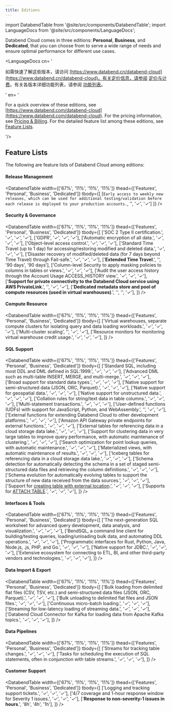 ```yaml
---
title: Editions
---
```


import DatabendTable from '@site/src/components/DatabendTable';
import LanguageDocs from '@site/src/components/LanguageDocs';

Databend Cloud comes in three editions: **Personal**, **Business**, and **Dedicated**, that you can choose from to serve a wide range of needs and ensure optimal performance for different use cases.

<LanguageDocs
cn=
'

如需快速了解这些版本，请访问 [https://www.databend.cn/databend-cloud](https://www.databend.cn/databend-cloud)。有关定价信息，请参阅 [定价与计费](/guides/products/dc/pricing)。有关各版本详细功能列表，请参阅 [功能列表](#feature-lists)。

'
en=
'

For a quick overview of these editions, see [https://www.databend.com/databend-cloud](https://www.databend.com/databend-cloud). For the pricing information, see [Pricing & Billing](/guides/products/dc/pricing). For the detailed feature list among these editions, see [Feature Lists](#feature-lists).

'/>

## Feature Lists

The following are feature lists of Databend Cloud among editions:

#### Release Management

<DatabendTable
width={['67%', '11%', '11%', '11%']}
thead={['Features', 'Personal', 'Business', 'Dedicated']}
tbody={[
[`Early access to weekly new releases, which can be used for additional testing/validation before each release is deployed to your production accounts.`, '', '✓', '✓']
]} />

#### Security & Governance

<DatabendTable
width={['67%', '11%', '11%', '11%']}
thead={['Features', 'Personal', 'Business', 'Dedicated']}
tbody={[
['SOC 2 Type II certification.', '✓', '✓', '✓'],
['GDPR', '✓', '✓', '✓'],
['Automatic encryption of all data.', '✓', '✓', '✓'],
['Object-level access control.', '✓', '✓', '✓'],
['Standard Time Travel (up to 1 day) for accessing/restoring modified and deleted data.', '✓', '✓', '✓'],
['Disaster recovery of modified/deleted data (for 7 days beyond Time Travel) through Fail-safe.', '✓', '✓', '✓'],
['<b>Extended Time Travel</b>.', '', '90 days', '90 days'],
['Column-level Security to apply masking policies to columns in tables or views.', '✓', '✓', '✓'],
['Audit the user access history through the Account Usage ACCESS_HISTORY view.', '✓', '✓', '✓'],
['<b>Support for private connectivity to the Databend Cloud service using AWS PrivateLink</b>.', '', '✓', '✓'],
['<b>Dedicated metadata store and pool of compute resources (used in virtual warehouses)</b>.', '', '', '✓'],
]}
/>

#### Compute Resource

<DatabendTable
width={['67%', '11%', '11%', '11%']}
thead={['Features', 'Personal', 'Business', 'Dedicated']}
tbody={[
['Virtual warehouses, separate compute clusters for isolating query and data loading workloads.', '✓', '✓', '✓'],
['Multi-cluster scaling', '', '✓', '✓'],
['Resource monitors for monitoring virtual warehouse credit usage.', '✓', '✓', '✓'],
]}
/>

#### SQL Support

<DatabendTable
width={['67%', '11%', '11%', '11%']}
thead={['Features', 'Personal', 'Business', 'Dedicated']}
tbody={[
['Standard SQL, including most DDL and DML defined in SQL:1999.', '✓', '✓', '✓'],
['Advanced DML such as multi-table INSERT, MERGE, and multi-merge.', '✓', '✓', '✓'],
['Broad support for standard data types.', '✓', '✓', '✓'],
['Native support for semi-structured data (JSON, ORC, Parquet).', '✓', '✓', '✓'],
['Native support for geospatial data.', '✓', '✓', '✓'],
['Native support for unstructured data.', '✓', '✓', '✓'],
['Collation rules for string/text data in table columns.', '✓', '✓', '✓'],
['Multi-statement transactions.', '✓', '✓', '✓'],
['User-defined functions (UDFs) with support for JavaScript, Python, and WebAssembly.', '', '✓', '✓'],
['External functions for extending Databend Cloud to other development platforms.', '✓', '✓', '✓'],
['Amazon API Gateway private endpoints for external functions.', '✓', '✓', '✓'],
['External tables for referencing data in a cloud storage data lake.', '✓', '✓', '✓'],
['Support for clustering data in very large tables to improve query performance, with automatic maintenance of clustering.', '✓', '✓', '✓'],
['Search optimization for point lookup queries, with automatic maintenance.', '✓', '✓', '✓'],
['Materialized views, with automatic maintenance of results.', '✓', '✓', '✓'],
['Iceberg tables for referencing data in a cloud storage data lake.', '✓', '✓', '✓'],
['Schema detection for automatically detecting the schema in a set of staged semi-structured data files and retrieving the column definitions.', '✓', '✓', '✓'],
['Schema evolution for automatically evolving tables to support the structure of new data received from the data sources.', '✓', '✓', '✓'],
['Support for <a href="/sql/sql-commands/ddl/table/ddl-create-table-external-location" target="_self">creating table with external location</a>.', '✓', '✓', '✓'],
['Supports for <a href="/sql/sql-commands/ddl/table/attach-table" target="_self">ATTACH TABLE</a>.', '✓', '✓', '✓'],
]}
/>

#### Interfaces & Tools

<DatabendTable
width={['67%', '11%', '11%', '11%']}
thead={['Features', 'Personal', 'Business', 'Dedicated']}
tbody={[
['The next-generation SQL worksheet for advanced query development, data analysis, and visualization.', '✓', '✓', '✓'],
['BendSQL, a command line client for building/testing queries, loading/unloading bulk data, and automating DDL operations.', '✓', '✓', '✓'],
['Programmatic interfaces for Rust, Python, Java, Node.js, .js, PHP, and Go.', '✓', '✓', '✓'],
['Native support for JDBC.', '✓', '✓', '✓'],
['Extensive ecosystem for connecting to ETL, BI, and other third-party vendors and technologies.', '✓', '✓', '✓'],
]}
/>

#### Data Import & Export

<DatabendTable
width={['67%', '11%', '11%', '11%']}
thead={['Features', 'Personal', 'Business', 'Dedicated']}
tbody={[
['Bulk loading from delimited flat files (CSV, TSV, etc.) and semi-structured data files (JSON, ORC, Parquet).', '✓', '✓', '✓'],
['Bulk unloading to delimited flat files and JSON files.', '✓', '✓', '✓'],
['Continuous micro-batch loading.', '✓', '✓', '✓'],
['Streaming for low-latency loading of streaming data.', '✓', '✓', '✓'],
['Databend Cloud Connector for Kafka for loading data from Apache Kafka topics.', '✓', '✓', '✓'],
]}
/>

#### Data Pipelines

<DatabendTable
width={['67%', '11%', '11%', '11%']}
thead={['Features', 'Personal', 'Business', 'Dedicated']}
tbody={[
['Streams for tracking table changes.', '✓', '✓', '✓'],
['Tasks for scheduling the execution of SQL statements, often in conjunction with table streams.', '✓', '✓', '✓'],
]}
/>

#### Customer Support

<DatabendTable
width={['67%', '11%', '11%', '11%']}
thead={['Features', 'Personal', 'Business', 'Dedicated']}
tbody={[
['Logging and tracking support tickets.', '✓', '✓', '✓'],
['4/7 coverage and 1-hour response window for Severity 1 issues.', '✓', '✓', '✓'],
['<b>Response to non-severity-1 issues in hours</b>.', '8h', '4h', '1h'],
]}
/>
